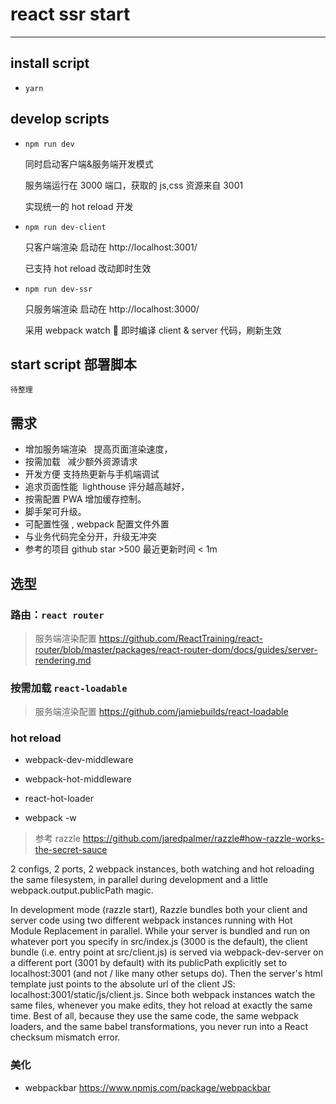 # react ssr start

---

## install script

- `yarn`

## develop scripts

- `npm run dev`

  同时启动客户端&服务端开发模式

  服务端运行在 3000 端口，获取的 js,css 资源来自 3001

  实现统一的 hot reload 开发

- `npm run dev-client`

  只客户端渲染 启动在 http://localhost:3001/

  已支持 hot reload 改动即时生效

- `npm run dev-ssr`

  只服务端渲染 启动在 http://localhost:3000/

  采用 webpack watch  即时编译 client & server 代码，刷新生效

## start script 部署脚本

    待整理

## 需求

- 增加服务端渲染   提高页面渲染速度，
- 按需加载   减少额外资源请求
- 开发方便 支持热更新与手机端调试
- 追求页面性能  lighthouse 评分越高越好，
- 按需配置 PWA 增加缓存控制。
- 脚手架可升级。
- 可配置性强 , webpack 配置文件外置
- 与业务代码完全分开，升级无冲突
- 参考的项目 github star >500 最近更新时间 < 1m

## 选型

### 路由：`react router`

> 服务端渲染配置 https://github.com/ReactTraining/react-router/blob/master/packages/react-router-dom/docs/guides/server-rendering.md

### 按需加载 `react-loadable`

> 服务端渲染配置 https://github.com/jamiebuilds/react-loadable

### hot reload

- webpack-dev-middleware
- webpack-hot-middleware
- react-hot-loader

- webpack -w

> 参考 razzle https://github.com/jaredpalmer/razzle#how-razzle-works-the-secret-sauce

2 configs, 2 ports, 2 webpack instances, both watching and hot reloading the same filesystem, in parallel during development and a little webpack.output.publicPath magic.

In development mode (razzle start), Razzle bundles both your client and server code using two different webpack instances running with Hot Module Replacement in parallel. While your server is bundled and run on whatever port you specify in src/index.js (3000 is the default), the client bundle (i.e. entry point at src/client.js) is served via webpack-dev-server on a different port (3001 by default) with its publicPath explicitly set to localhost:3001 (and not / like many other setups do). Then the server's html template just points to the absolute url of the client JS: localhost:3001/static/js/client.js. Since both webpack instances watch the same files, whenever you make edits, they hot reload at exactly the same time. Best of all, because they use the same code, the same webpack loaders, and the same babel transformations, you never run into a React checksum mismatch error.

### 美化

- webpackbar https://www.npmjs.com/package/webpackbar
